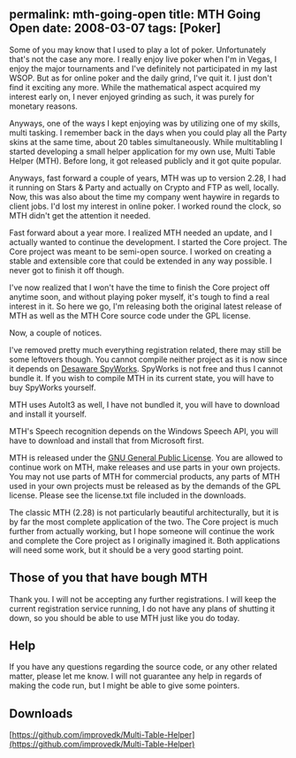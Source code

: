 permalink: mth-going-open
title: MTH Going Open
date: 2008-03-07
tags: [Poker]
---
Some of you may know that I used to play a lot of poker. Unfortunately that's not the case any more. I really enjoy live poker when I'm in Vegas, I enjoy the major tournaments and I've definitely not participated in my last WSOP. But as for online poker and the daily grind, I've quit it. I just don't find it exciting any more. While the mathematical aspect acquired my interest early on, I never enjoyed grinding as such, it was purely for monetary reasons.

<!-- more -->

Anyways, one of the ways I kept enjoying was by utilizing one of my skills, multi tasking. I remember back in the days when you could play all the Party skins at the same time, about 20 tables simultaneously. While multitabling I started developing a small helper application for my own use, Multi Table Helper (MTH). Before long, it got released publicly and it got quite popular.

Anyways, fast forward a couple of years, MTH was up to version 2.28, I had it running on Stars & Party and actually on Crypto and FTP as well, locally. Now, this was also about the time my company went haywire in regards to client jobs. I'd lost my interest in online poker. I worked round the clock, so MTH didn't get the attention it needed.

Fast forward about a year more. I realized MTH needed an update, and I actually wanted to continue the development. I started the Core project. The Core project was meant to be semi-open source. I worked on creating a stable and extensible core that could be extended in any way possible. I never got to finish it off though.

I've now realized that I won't have the time to finish the Core project off anytime soon, and without playing poker myself, it's tough to find a real interest in it. So here we go, I'm releasing both the original latest release of MTH as well as the MTH Core source code under the GPL license.

Now, a couple of notices.

I've removed pretty much everything registration related, there may still be some leftovers though. You cannot compile neither project as it is now since it depends on [Desaware SpyWorks](http://desaware.com/products/universalcom/spyworks/index.aspx). SpyWorks is not free and thus I cannot bundle it. If you wish to compile MTH in its current state, you will have to buy SpyWorks yourself.

MTH uses AutoIt3 as well, I have not bundled it, you will have to download and install it yourself.

MTH's Speech recognition depends on the Windows Speech API, you will have to download and install that from Microsoft first.

MTH is released under the [GNU General Public License](https://github.com/improvedk/Multi-Table-Helper/blob/master/License.txt). You are allowed to continue work on MTH, make releases and use parts in your own projects. You may not use parts of MTH for commercial products, any parts of MTH used in your own projects must be released as by the demands of the GPL license. Please see the license.txt file included in the downloads.

The classic MTH (2.28) is not particularly beautiful architecturally, but it is by far the most complete application of the two. The Core project is much further from actually working, but I hope someone will continue the work and complete the Core project as I originally imagined it. Both applications will need some work, but it should be a very good starting point.

## Those of you that have bough MTH

Thank you. I will not be accepting any further registrations. I will keep the current registration service running, I do not have any plans of shutting it down, so you should be able to use MTH just like you do today.

## Help

If you have any questions regarding the source code, or any other related matter, please let me know. I will not guarantee any help in regards of making the code run, but I might be able to give some pointers.

## Downloads

[https://github.com/improvedk/Multi-Table-Helper](https://github.com/improvedk/Multi-Table-Helper)
